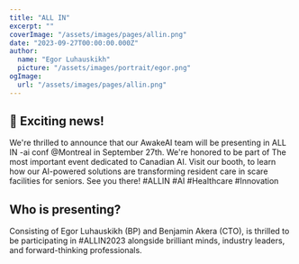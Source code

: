 ```yaml
---
title: "ALL IN"
excerpt: ""
coverImage: "/assets/images/pages/allin.png"
date: "2023-09-27T00:00:00.000Z"
author:
  name: "Egor Luhauskikh"
  picture: "/assets/images/portrait/egor.png"
ogImage:
  url: "/assets/images/pages/allin.png"
---
```


📣 Exciting news!
---

We're thrilled to announce that our AwakeAI team will be presenting in ALL IN -ai conf @Montreal in September 27th. 
We're honored to be part of The most important event dedicated to Canadian AI. Visit our booth, to learn how our AI-powered solutions are transforming resident care in scare facilities for seniors. 
See you there! #ALLIN #AI #Healthcare #Innovation

Who is presenting?
---

Consisting of Egor Luhauskikh (BP) and Benjamin Akera (CTO), is thrilled to be participating in #ALLIN2023 alongside brilliant minds, industry leaders, and forward-thinking professionals.

